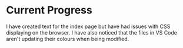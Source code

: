 # Current Progress 

I have created text for the index page but have had issues with CSS displaying on the browser. I have also noticed that the files in VS Code aren't updating their colours when being modified. 

